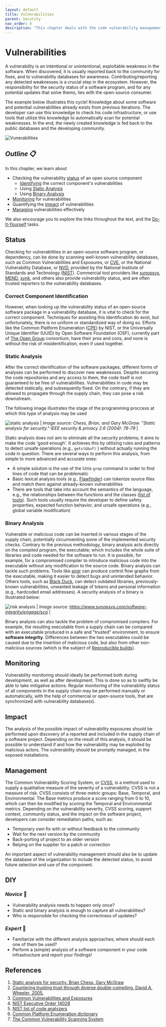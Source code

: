 ```yaml
---
layout: default
title: Vulnerabilities
parent: Security
nav_order: 4
description: "This chapter deals with the code vulnerability management"
---
```


# Vulnerabilities

A vulnerability is an intentional or unintentional, exploitable weakness in the software. When discovered, it is usually reported back to the community for fixes, and to vulnerability databases for awareness. Contributing/reporting any detected weaknesses is a crucial step in the ecosystem. However, the responsibility for the security status of a software program, and for any potential updates that solve thems, lies with the open-source consumer.

The example below illustrates this cycle! Knowledge about some software and potential vulnerabilities already exists from previous iterations. The developer can use this knowledge to check his code infrastructure, or use tools that utilize this knowledge to automatically scan for potential weaknesses. In the end, the newly created knowledge is fed back to the public databases and the developing community.

![Vunerabilities](./img/vulnerabilities.png)

## _Outline_ 📋

In this chapter, we learn about

* Checking the vulnerability [status](#status) of an open source component
  * [Identifying](#correct-component-identification) the correct component's vulnerabilities
  * Using [Static Analysis](#static-analysis)
  * Using [Binary Analysis](#binary-analysis)
* [Monitoring](#monitoring) for vulnerabilities
* Quantifying the [impact](#impact) of vulnerabilities
* [Managing](#management) vulnerabilities effectively

We also encourage you to explore the links throughout the text, and the [Do-It-Yourself](#diy) tasks.

## Status

Checking for vulnerabilities in an open-source software program, or dependency, can be done by scanning well-known vulnerability databases, such as Common Vulnerabilities and Exposures, or [CVE](https://cve.mitre.org/), or the National Vulnerability Database, or [NVD](https://nvd.nist.gov/), provided by the National Institute of Standards and Technology ([NIST](https://www.nist.gov/)). Commercial tool providers like [synopsys](https://www.synopsys.com/), [MEND](https://www.mend.io/), [synk](https://snyk.io/), and others also provide vulnerability status, and are often trusted reporters to the vulnerability databases.

### Correct Component Identification

However, when looking up the vulnerability status of an open-source software package in a vulnerability database, it is vital to check for the correct component. Techniques for assisting this identification do exist, but unfortunately, there is no uniform or standardized way of doing so. Efforts like the Common Platform Enumeration ([CPE](https://nvd.nist.gov/products/cpe)) by NIST, or the Universally Unique Identifier (UUID) by Open Software Foundation (OSF), currently part of [The Open Group](https://www.opengroup.org/) consortium, have their pros and cons, and none is without the risk of misidentification, even if used together.

### Static Analysis

After the correct identification of the software packages, different forms of analyses can be performed to discover new weaknesses. Despite securing the code repositories and any access to them, the code itself is not guaranteed to be free of vulnerabilities. Vulnerabilities in code may be detected statically, and subsequently fixed. On the contrary, if they are allowed to propagate through the supply chain, they can pose a risk downstream.

The following image illustrates the stage of the programming proccess at which this type of analysis may be used

![static analysis](./img/static-analysis.png) |
_Image source: Chess, Brian, and Gary McGraw. "Static analysis for security." IEEE security & privacy 2.6 (2004): 76-79_ |

Static analysis does not aim to eliminate all the security problems; it aims to make the code 'good enough'. It achieves this by utilizing rules and patterns to detect unsafe operations (e.g., `gets(&buf)` ) without actually running the code in question. There are several ways to perform this analysis, from simple to more advanced and accurate ones:

* A simple solution is the use of the Unix `grep` command in order to find lines of code that can be problematic
* Basic lexical analysis tools (e.g., [Flawfinder](https://dwheeler.com/flawfinder/)) can tokenize source files and match them against already-known vulnerabilities
* There are tools that take into account the semantics of the language, e.g., the relationships between the functions and the classes ([list of tools](https://www.nist.gov/itl/ssd/software-quality-group/source-code-security-analyzers)). Such tools usually require the developer to define safety properties, expected function behavior, and unsafe operations (e.g., global variable modification)

### Binary Analysis

Vulnerable or malicious code can be inserted in various stages of the supply chain, potentially circumventing some of the implemented security checks. Contrary to the previous methodology, binary analysis acts directly on the compiled program, the executable; which includes the whole suite of libraries and code needed for the software to run. It is possible, for example, for a compromised compiler to introduce malicious code into the executable without any modification to the source code.
Binary analysis can tackle such problems. Tools like [angr](https://angr.io/) can produce control flow graphs from the executable, making it easier to detect bugs and unintended behavior. Others tools, such as [Black Duck](https://www.synopsys.com/software-integrity/security-testing/software-composition-analysis/binary-analysis.html), can detect outdated libraries, previously-known vulnerabilities, unwanted leakage of tokens and personal information (e.g., hardcoded email addresses). A security analysis of a binary is illustrated below:

![risk analysis](./img/risk-analysis.png) |
_Image source: <https://www.synopsys.com/software-integrity/engage/sca>_ |

Binary analysis can also tackle the problem of compromised compilers. For example, the resulting executable from a supply chain can be compared with an executable produced in a safe and "trusted" environment, to ensure **software integrity**. Differences between the two executables could be caused due to the insertion of malicious code, but also from other non-malicious sources (which is the subject of [Reproducible builds](SSC-reproducible-builds.md)).

## Monitoring

Vulnerability monitoring should ideally be performed both during development, as well as after development. This is done so as to swiftly be able to take mitigative actions. Regular monitoring of the vulnerability status of all components in the supply chain may be performed manually or automatically, with the help of commercial or open-source tools, that are synchronized with vulnerability database(s).

## Impact

The analysis of the possible impact of vulnerability exposures should be performed upon discovery of a reported and included in the supply chain of a software project. Depending on the result of this analysis, it should be possible to understand if and how the vulnerability may be exploited by malicious actors. The vulnerability should be promptly managed, in the exposed installations.

## Management

The Common Vulnerability Scoring System, or [CVSS](https://www.first.org/cvss/), is a method used to supply a qualitative measure of the severity of a vulnerability. CVSS is not a measure of risk. CVSS consists of three metric groups: Base, Temporal, and Environmental. The Base metrics produce a score ranging from 0 to 10, which can then be modified by scoring the Temporal and Environmental metrics. Depending on the vulnerability severity, CVSS scoring, support context, community status, and the impact on the software project, developers can consider remediation paths, such as:

* Temporary own fix with or without feedback to the community
* Wait for the next version by the community
* Back-porting of project to an older version
* Relying on the supplier for a patch or correction

An important aspect of vulnerability management should also be to update the database of the organization to include the detected status, to avoid future selection and use of the component.

## DIY

### _Novice_ 👾

* Vulnerability analysis needs to happen only once?
* Static and binary analysis is enough to capture all vulnerabilities?
* Who is responsible for checking the correctness of updates?

### _Expert_ 💯

* Familiarize with the different analysis approaches; where should each one of them be used?
* Perform a (simple) analysis of a software component in your code infrastructure and report your findings!

## References

1. [Static analysis for security. Brian Chess, Gary McGraw](https://ieeexplore.ieee.org/stamp/stamp.jsp?arnumber=1366126)
1. [Countering trusting trust through diverse double-compiling. David A. Wheeler, 2005.](https://ieeexplore.ieee.org/document/1565233)
1. [Common Vulnerabilities and Exposures](https://cve.mitre.org/)
1. [NIST Executive Order 14028](https://www.nist.gov/itl/executive-order-14028-improving-nations-cybersecurity/software-security-supply-chains)
1. [NIST list of code analyzers](https://www.nist.gov/itl/ssd/software-quality-group/source-code-security-analyzers)
1. [Common Platform Enumeration dictionary](https://nvd.nist.gov/products/cpe)
1. [The Common Vulnerability Scanning System](https://www.first.org/cvss/)
